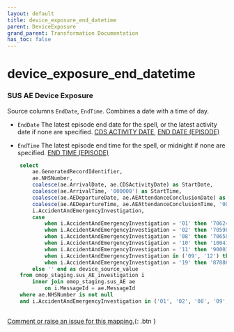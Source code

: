 ```yaml
---
layout: default
title: device_exposure_end_datetime
parent: DeviceExposure
grand_parent: Transformation Documentation
has_toc: false
---
```

# device_exposure_end_datetime
### SUS AE Device Exposure
Source columns  `EndDate`, `EndTime`.
Combines a date with a time of day.

* `EndDate` The latest episode end date for the spell, or the latest activity date if none are specified. [CDS ACTIVITY DATE](https://www.datadictionary.nhs.uk/data_elements/cds_activity_date.html), [END DATE (EPISODE)](https://www.datadictionary.nhs.uk/data_elements/end_date__episode_.html)

* `EndTime` The latest episode end time for the spell, or midnight if none are specified. [END TIME (EPISODE)](https://www.datadictionary.nhs.uk/data_elements/end_time__episode_.html)

```sql
	select
		ae.GeneratedRecordIdentifier,
		ae.NHSNumber,
		coalesce(ae.ArrivalDate, ae.CDSActivityDate) as StartDate,
		coalesce(ae.ArrivalTime, '000000') as StartTime,
		coalesce(ae.AEDepartureDate, ae.AEAttendanceConclusionDate) as EndDate,
		coalesce(ae.AEDepartureTime, ae.AEAttendanceConclusionTime, '000000') as EndTime,
		i.AccidentAndEmergencyInvestigation,
		case
			when i.AccidentAndEmergencyInvestigation = '01' then '706245009' --X-ray
			when i.AccidentAndEmergencyInvestigation = '02' then '705983006' --Electrocardiograph
			when i.AccidentAndEmergencyInvestigation = '08' then '706585004' --Microscope (histology)
			when i.AccidentAndEmergencyInvestigation = '10' then '1004163002' --Ultrasound
			when i.AccidentAndEmergencyInvestigation = '11' then '90003000' --Magnetic Resonance Imaging (MRI)
			when i.AccidentAndEmergencyInvestigation in ('09', '12') then '469499004' --Computerised Tomography (CT)
			when i.AccidentAndEmergencyInvestigation = '19' then '878860002' --Blood culture bottle
		else '' end as device_source_value
	from omop_staging.sus_AE_investigation i
		inner join omop_staging.sus_AE ae
			on i.MessageId = ae.MessageId
	where ae.NHSNumber is not null
	and i.AccidentAndEmergencyInvestigation in ('01', '02', '08', '09', '10', '11', '12', '19')
	
```


[Comment or raise an issue for this mapping.](https://github.com/answerdigital/oxford-omop-data-mapper/issues/new?title=OMOP%20DeviceExposure%20table%20device_exposure_end_datetime%20field%20SUS%20AE%20Device%20Exposure%20mapping){: .btn }
